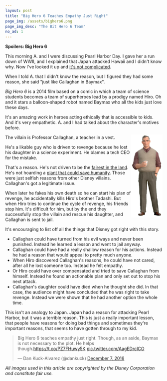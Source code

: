 ```yaml
---
layout: post
title: "Big Hero 6 Teaches Empathy Just Right"
page_img: /assets/bighero6.png
page_img_desc: "The Bit Hero 6 Team"
no_ad: 1
---
```


<b>Spoilers: Big Hero 6</b>

This morning A. and I were discussing Pearl Harbor Day. I gave her a run down of WWII, and I explained that Japan attacked Hawaii and I didn't know why. Now I've looked it up and <a href="http://www.history.co.uk/study-topics/history-of-ww2/pearl-harbor">it's not complicated</a>.

When I told A. that I didn't know the reason, but I figured they had some reason, she said "just like Callaghan in Baymax".

<i>Big Hero 6</i> is a 2014 film based on a comic in which a team of science students becomes a  team of superheroes lead by a prodigy named Hiro. Oh and it stars a balloon-shaped robot named Baymax who all the kids just love these days.

It's an amazing work in heroes acting ethically that is accessible to kids. And it's very empathetic. A. and I had talked about the character's motives before.

<img src="/assets/bighero6-callahan.png" style="float: right; width: 100px;" />

The villain is Professor Callaghan, a teacher in a vest.

He's a likable guy who is driven to revenge because he lost his daughter in a science experiment. He blames a tech CEO for the mistake.

That's a reason. He's not driven to be the <a href="https://en.wikipedia.org/wiki/Snow_White_(Disney)">fairest in the land</a>. He's not hoarding a <a href="https://en.wikipedia.org/wiki/Tangled">plant that could save humanity</a>. Those were just selfish reasons from other Disney villains. Callaghan's got a legitimate issue.

When later he fakes his own death so he can start his plan of revenge, he accidentally kills Hiro's brother Tadashi. But when Hiro tries to continue the cycle of revenge, his friends stop him. It's difficult for him, but by the end they successfully stop the villain and rescue his daughter, and Callaghan is sent to jail.

It's encouraging to list off all the things that Disney got right with this story.

* Callaghan could have turned from his evil ways and never been punished. Instead he learned a lesson and went to jail anyway.
* Callaghan could have had a really shallow reason for his actions. Instead he had a reason that would appeal to pretty much anyone.
* When Hiro discovered Callaghan's reasons, he could have not cared, after all he lost someone too. Instead he felt empathy.
* Or Hiro could have over compensated and tried to save Callaghan from himself. Instead he found an actionable plan and only set out to stop his next attack.
* Callaghan's daughter could have died when he thought she did. In that case, the audience might have concluded that he was right to take revenge. Instead we were shown that he had another option the whole time.

This isn't an analogy to Japan. Japan had a reason for attacking Pearl Harbor, but it was a terrible reason. This is just a really important lesson, that people have reasons for doing bad things and sometimes they're important reasons, that seems to have gotten through to my kid.

<blockquote class="twitter-tweet" data-lang="en"><p lang="en" dir="ltr">Big Hero 6 teaches empathy just right. Though, as an aside, Baymax is not necessary to the plot. He helps though.<a href="https://t.co/PZ7FHuwy5K">https://t.co/PZ7FHuwy5K</a> <a href="https://t.co/AagEDrcICO">pic.twitter.com/AagEDrcICO</a></p>&mdash; Dan Kuck-Alvarez (@dankuck) <a href="https://twitter.com/dankuck/status/806613188867477506">December 7, 2016</a></blockquote>
<script async src="//platform.twitter.com/widgets.js" charset="utf-8"></script>

<i>All images used in this article are copyrighted by the Disney Corporation and constitute fair use.</i>
